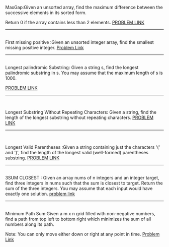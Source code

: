 MaxGap:Given an unsorted array, find the maximum difference between the successive elements in its sorted form.

Return 0 if the array contains less than 2 elements.
<a href="https://leetcode.com/problems/maximum-gap/">PROBLEM LINK</a>
<hr>
<br>
First missing positive :Given an unsorted integer array, find the smallest missing positive integer.
<a href="https://leetcode.com/problems/first-missing-positive/">Problem Link</a>
<hr>
<br>
Longest palindromic Substring: Given a string s, find the longest palindromic substring in s. You may assume that the maximum length of s is 1000.

<a href="https://leetcode.com/problems/longest-palindromic-substring/">PROBLEM LINK</a>
<hr>
<br>

 Longest Substring Without Repeating Characters: Given a string, find the length of the longest substring without repeating characters.
 <a href="https://leetcode.com/problems/longest-substring-without-repeating-characters/">PROBLEM LINK</a>
<hr>
<br>

Longest Valid Parentheses :Given a string containing just the characters '(' and ')', find the length of the longest valid (well-formed) parentheses substring.
<a href="https://leetcode.com/problems/longest-valid-parentheses/">PROBLEM LINK</a>

<hr>
<br>
3SUM CLOSEST : Given an array nums of n integers and an integer target, find three integers in nums such that the sum is closest to target. Return the sum of the three integers. You may assume that each input would have exactly one solution.
<a href="https://leetcode.com/problems/3sum-closest/">problem link</a>
<hr>
<br>
Minimum Path Sum:Given a m x n grid filled with non-negative numbers, find a path from top left to bottom right which minimizes the sum of all numbers along its path.

Note: You can only move either down or right at any point in time.
<a href="https://leetcode.com/problems/minimum-path-sum/">Problem Link</a>

